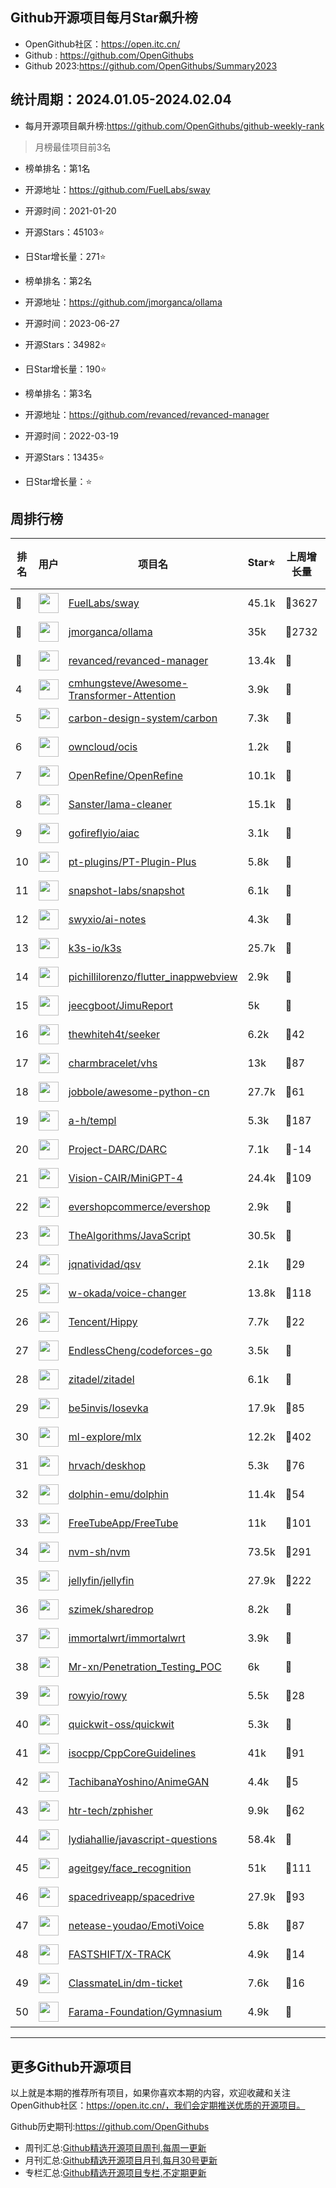 ## Github开源项目每月Star飙升榜

- OpenGithub社区：https://open.itc.cn/
- Github : https://github.com/OpenGithubs
- Github 2023:https://github.com/OpenGithubs/Summary2023

## 统计周期：2024.01.05-2024.02.04

- 每月开源项目飙升榜:https://github.com/OpenGithubs/github-weekly-rank


> 月榜最佳项目前3名

- 榜单排名：第1名
- 开源地址：https://github.com/FuelLabs/sway
- 开源时间：2021-01-20
- 开源Stars：45103⭐
- 日Star增长量：271⭐

- 榜单排名：第2名
- 开源地址：https://github.com/jmorganca/ollama
- 开源时间：2023-06-27
- 开源Stars：34982⭐
- 日Star增长量：190⭐

- 榜单排名：第3名
- 开源地址：https://github.com/revanced/revanced-manager
- 开源时间：2022-03-19
- 开源Stars：13435⭐
- 日Star增长量：⭐



## 周排行榜

| 排名        |  用户     |  项目名          | Star⭐          | 上周增长量   | 今日增长量      |  开源时间   |
|------------|------------|---------------|---------------- |--------------|----------------|------------|
| 🥇 | <img src="https://avatars.githubusercontent.com/u/55993183?v=4" alt="" size="32" height="32" width="32" data-view-component="true" class="avatar circle"> | [FuelLabs/sway](https://github.com/FuelLabs/sway)| 45.1k | 🔺3627 | 🔺271 | 2021-01-20 |
| 🥈 | <img src="https://avatars.githubusercontent.com/u/151674099?v=4" alt="" size="32" height="32" width="32" data-view-component="true" class="avatar circle"> | [jmorganca/ollama](https://github.com/jmorganca/ollama)| 35k | 🔺2732 | 🔺190 | 2023-06-27 |
| 🥉 | <img src="https://avatars.githubusercontent.com/u/101597779?v=4" alt="" size="32" height="32" width="32" data-view-component="true" class="avatar circle"> | [revanced/revanced-manager](https://github.com/revanced/revanced-manager)| 13.4k | 🔺 | 🔺 | 2022-03-19 |
| 4 | <img src="https://avatars.githubusercontent.com/u/17039429?u=69203ba464f80cbc3f3672ce6c50a02949aa26e5&v=4" alt="" size="32" height="32" width="32" data-view-component="true" class="avatar circle"> | [cmhungsteve/Awesome-Transformer-Attention](https://github.com/cmhungsteve/Awesome-Transformer-Attention)| 3.9k | 🔺 | 🔺 | 2021-09-15 |
| 5 | <img src="https://avatars.githubusercontent.com/u/25179978?v=4" alt="" size="32" height="32" width="32" data-view-component="true" class="avatar circle"> | [carbon-design-system/carbon](https://github.com/carbon-design-system/carbon)| 7.3k | 🔺 | 🔺 | 2017-03-13 |
| 6 | <img src="https://avatars.githubusercontent.com/u/1645051?v=4" alt="" size="32" height="32" width="32" data-view-component="true" class="avatar circle"> | [owncloud/ocis](https://github.com/owncloud/ocis)| 1.2k | 🔺 | 🔺 | 2019-08-15 |
| 7 | <img src="https://avatars.githubusercontent.com/u/2538880?v=4" alt="" size="32" height="32" width="32" data-view-component="true" class="avatar circle"> | [OpenRefine/OpenRefine](https://github.com/OpenRefine/OpenRefine)| 10.1k | 🔺 | 🔺 | 2012-10-15 |
| 8 | <img src="https://avatars.githubusercontent.com/u/3998421?v=4" alt="" size="32" height="32" width="32" data-view-component="true" class="avatar circle"> | [Sanster/lama-cleaner](https://github.com/Sanster/lama-cleaner)| 15.1k | 🔺 | 🔺 | 2021-11-15 |
| 9 | <img src="https://avatars.githubusercontent.com/u/100200663?v=4" alt="" size="32" height="32" width="32" data-view-component="true" class="avatar circle"> | [gofireflyio/aiac](https://github.com/gofireflyio/aiac)| 3.1k | 🔺 | 🔺 | 2022-12-07 |
| 10 | <img src="https://avatars.githubusercontent.com/u/96382350?v=4" alt="" size="32" height="32" width="32" data-view-component="true" class="avatar circle"> | [pt-plugins/PT-Plugin-Plus](https://github.com/pt-plugins/PT-Plugin-Plus)| 5.8k | 🔺 | 🔺 | 2018-12-16 |
| 11 | <img src="https://avatars.githubusercontent.com/u/72904068?v=4" alt="" size="32" height="32" width="32" data-view-component="true" class="avatar circle"> | [snapshot-labs/snapshot](https://github.com/snapshot-labs/snapshot)| 6.1k | 🔺 | 🔺 | 2020-08-22 |
| 12 | <img src="https://avatars.githubusercontent.com/u/6764957?u=97ad815028595b73b06ee4b0510e66bbe391228d&v=4" alt="" size="32" height="32" width="32" data-view-component="true" class="avatar circle"> | [swyxio/ai-notes](https://github.com/swyxio/ai-notes)| 4.3k | 🔺 | 🔺 | 2022-09-04 |
| 13 | <img src="https://avatars.githubusercontent.com/u/49319725?v=4" alt="" size="32" height="32" width="32" data-view-component="true" class="avatar circle"> | [k3s-io/k3s](https://github.com/k3s-io/k3s)| 25.7k | 🔺 | 🔺 | 2018-05-31 |
| 14 | <img src="https://avatars.githubusercontent.com/u/5956938?u=c14e820e3339502e79b757561f4272bdde3d7691&v=4" alt="" size="32" height="32" width="32" data-view-component="true" class="avatar circle"> | [pichillilorenzo/flutter_inappwebview](https://github.com/pichillilorenzo/flutter_inappwebview)| 2.9k | 🔺 | 🔺 | 2018-09-14 |
| 15 | <img src="https://avatars.githubusercontent.com/u/86360035?v=4" alt="" size="32" height="32" width="32" data-view-component="true" class="avatar circle"> | [jeecgboot/JimuReport](https://github.com/jeecgboot/JimuReport)| 5k | 🔺 | 🔺 | 2019-12-05 |
| 16 | <img src="https://avatars.githubusercontent.com/u/36354846?u=99d06a9237c301569774dac1c70218d5c032773a&v=4" alt="" size="32" height="32" width="32" data-view-component="true" class="avatar circle"> | [thewhiteh4t/seeker](https://github.com/thewhiteh4t/seeker)| 6.2k | 🔺42 | 🔺0 | 2018-07-16 |
| 17 | <img src="https://avatars.githubusercontent.com/u/57376114?v=4" alt="" size="32" height="32" width="32" data-view-component="true" class="avatar circle"> | [charmbracelet/vhs](https://github.com/charmbracelet/vhs)| 13k | 🔺87 | 🔺11 | 2022-07-19 |
| 18 | <img src="https://avatars.githubusercontent.com/u/8531823?v=4" alt="" size="32" height="32" width="32" data-view-component="true" class="avatar circle"> | [jobbole/awesome-python-cn](https://github.com/jobbole/awesome-python-cn)| 27.7k | 🔺61 | 🔺3 | 2015-11-03 |
| 19 | <img src="https://avatars.githubusercontent.com/u/1029947?u=81870ddb3da5cbf268b13e9f0409caf08c5fa9f2&v=4" alt="" size="32" height="32" width="32" data-view-component="true" class="avatar circle"> | [a-h/templ](https://github.com/a-h/templ)| 5.3k | 🔺187 | 🔺17 | 2021-04-11 |
| 20 | <img src="https://avatars.githubusercontent.com/u/119692878?v=4" alt="" size="32" height="32" width="32" data-view-component="true" class="avatar circle"> | [Project-DARC/DARC](https://github.com/Project-DARC/DARC)| 7.1k | 🔺-14 | 🔺-5 | 2023-03-28 |
| 21 | <img src="https://avatars.githubusercontent.com/u/61346166?v=4" alt="" size="32" height="32" width="32" data-view-component="true" class="avatar circle"> | [Vision-CAIR/MiniGPT-4](https://github.com/Vision-CAIR/MiniGPT-4)| 24.4k | 🔺109 | 🔺11 | 2023-04-16 |
| 22 | <img src="https://avatars.githubusercontent.com/u/83757778?u=bc6a50c3a111538fb01f4cdba01ea4d524f522ee&v=4" alt="" size="32" height="32" width="32" data-view-component="true" class="avatar circle"> | [evershopcommerce/evershop](https://github.com/evershopcommerce/evershop)| 2.9k | 🔺 | 🔺 | 2021-05-06 |
| 23 | <img src="https://avatars.githubusercontent.com/u/20487725?v=4" alt="" size="32" height="32" width="32" data-view-component="true" class="avatar circle"> | [TheAlgorithms/JavaScript](https://github.com/TheAlgorithms/JavaScript)| 30.5k | 🔺 | 🔺 | 2017-07-13 |
| 24 | <img src="https://avatars.githubusercontent.com/u/1980690?u=6539f97546e6c6e177d7e94e31ecef20d8f66775&v=4" alt="" size="32" height="32" width="32" data-view-component="true" class="avatar circle"> | [jqnatividad/qsv](https://github.com/jqnatividad/qsv)| 2.1k | 🔺29 | 🔺2 | 2020-12-11 |
| 25 | <img src="https://avatars.githubusercontent.com/u/48346627?v=4" alt="" size="32" height="32" width="32" data-view-component="true" class="avatar circle"> | [w-okada/voice-changer](https://github.com/w-okada/voice-changer)| 13.8k | 🔺118 | 🔺6 | 2022-08-22 |
| 26 | <img src="https://avatars.githubusercontent.com/u/18461506?v=4" alt="" size="32" height="32" width="32" data-view-component="true" class="avatar circle"> | [Tencent/Hippy](https://github.com/Tencent/Hippy)| 7.7k | 🔺22 | 🔺0 | 2019-11-15 |
| 27 | <img src="https://avatars.githubusercontent.com/u/7086966?u=ac53cc01d8798356e5702e8291cb7ddb838ee823&v=4" alt="" size="32" height="32" width="32" data-view-component="true" class="avatar circle"> | [EndlessCheng/codeforces-go](https://github.com/EndlessCheng/codeforces-go)| 3.5k | 🔺 | 🔺 | 2019-09-23 |
| 28 | <img src="https://avatars.githubusercontent.com/u/70011121?v=4" alt="" size="32" height="32" width="32" data-view-component="true" class="avatar circle"> | [zitadel/zitadel](https://github.com/zitadel/zitadel)| 6.1k | 🔺 | 🔺 | 2020-03-16 |
| 29 | <img src="https://avatars.githubusercontent.com/u/240091?u=c96c3142cd1ca26a5f86e962068054e12f3af7e7&v=4" alt="" size="32" height="32" width="32" data-view-component="true" class="avatar circle"> | [be5invis/Iosevka](https://github.com/be5invis/Iosevka)| 17.9k | 🔺85 | 🔺5 | 2015-07-19 |
| 30 | <img src="https://avatars.githubusercontent.com/u/102832242?v=4" alt="" size="32" height="32" width="32" data-view-component="true" class="avatar circle"> | [ml-explore/mlx](https://github.com/ml-explore/mlx)| 12.2k | 🔺402 | 🔺22 | 2023-11-29 |
| 31 | <img src="https://avatars.githubusercontent.com/u/7192749?u=18735e1fcc6c8e78ef75c0a927a7d1a3eb78c491&v=4" alt="" size="32" height="32" width="32" data-view-component="true" class="avatar circle"> | [hrvach/deskhop](https://github.com/hrvach/deskhop)| 5.3k | 🔺76 | 🔺-1 | 2023-12-25 |
| 32 | <img src="https://avatars.githubusercontent.com/u/5050316?v=4" alt="" size="32" height="32" width="32" data-view-component="true" class="avatar circle"> | [dolphin-emu/dolphin](https://github.com/dolphin-emu/dolphin)| 11.4k | 🔺54 | 🔺5 | 2013-07-22 |
| 33 | <img src="https://avatars.githubusercontent.com/u/35975737?v=4" alt="" size="32" height="32" width="32" data-view-component="true" class="avatar circle"> | [FreeTubeApp/FreeTube](https://github.com/FreeTubeApp/FreeTube)| 11k | 🔺101 | 🔺10 | 2018-02-28 |
| 34 | <img src="https://avatars.githubusercontent.com/u/49963700?v=4" alt="" size="32" height="32" width="32" data-view-component="true" class="avatar circle"> | [nvm-sh/nvm](https://github.com/nvm-sh/nvm)| 73.5k | 🔺291 | 🔺22 | 2010-04-16 |
| 35 | <img src="https://avatars.githubusercontent.com/u/45698031?v=4" alt="" size="32" height="32" width="32" data-view-component="true" class="avatar circle"> | [jellyfin/jellyfin](https://github.com/jellyfin/jellyfin)| 27.9k | 🔺222 | 🔺16 | 2018-12-09 |
| 36 | <img src="https://avatars.githubusercontent.com/u/9873?v=4" alt="" size="32" height="32" width="32" data-view-component="true" class="avatar circle"> | [szimek/sharedrop](https://github.com/szimek/sharedrop)| 8.2k | 🔺 | 🔺 | 2014-03-20 |
| 37 | <img src="https://avatars.githubusercontent.com/u/53193414?v=4" alt="" size="32" height="32" width="32" data-view-component="true" class="avatar circle"> | [immortalwrt/immortalwrt](https://github.com/immortalwrt/immortalwrt)| 3.9k | 🔺 | 🔺 | 2019-08-22 |
| 38 | <img src="https://avatars.githubusercontent.com/u/18260135?v=4" alt="" size="32" height="32" width="32" data-view-component="true" class="avatar circle"> | [Mr-xn/Penetration_Testing_POC](https://github.com/Mr-xn/Penetration_Testing_POC)| 6k | 🔺 | 🔺 | 2019-07-24 |
| 39 | <img src="https://avatars.githubusercontent.com/u/50760181?v=4" alt="" size="32" height="32" width="32" data-view-component="true" class="avatar circle"> | [rowyio/rowy](https://github.com/rowyio/rowy)| 5.5k | 🔺28 | 🔺0 | 2019-09-05 |
| 40 | <img src="https://avatars.githubusercontent.com/u/98504233?v=4" alt="" size="32" height="32" width="32" data-view-component="true" class="avatar circle"> | [quickwit-oss/quickwit](https://github.com/quickwit-oss/quickwit)| 5.3k | 🔺 | 🔺 | 2021-04-14 |
| 41 | <img src="https://avatars.githubusercontent.com/u/13841574?v=4" alt="" size="32" height="32" width="32" data-view-component="true" class="avatar circle"> | [isocpp/CppCoreGuidelines](https://github.com/isocpp/CppCoreGuidelines)| 41k | 🔺91 | 🔺10 | 2015-08-20 |
| 42 | <img src="https://avatars.githubusercontent.com/u/36946777?u=b596d6e77518efc5a332114070df20a976879ce6&v=4" alt="" size="32" height="32" width="32" data-view-component="true" class="avatar circle"> | [TachibanaYoshino/AnimeGAN](https://github.com/TachibanaYoshino/AnimeGAN)| 4.4k | 🔺5 | 🔺-1 | 2019-07-15 |
| 43 | <img src="https://avatars.githubusercontent.com/u/56682134?u=74fe6bbac57544716e954409c7660ad583f627ce&v=4" alt="" size="32" height="32" width="32" data-view-component="true" class="avatar circle"> | [htr-tech/zphisher](https://github.com/htr-tech/zphisher)| 9.9k | 🔺62 | 🔺4 | 2019-11-25 |
| 44 | <img src="https://avatars.githubusercontent.com/u/29451794?u=f45877206b6d211383c6fe83ac8d0fdf50724b64&v=4" alt="" size="32" height="32" width="32" data-view-component="true" class="avatar circle"> | [lydiahallie/javascript-questions](https://github.com/lydiahallie/javascript-questions)| 58.4k | 🔺 | 🔺 | 2019-06-12 |
| 45 | <img src="https://avatars.githubusercontent.com/u/896692?u=b8d3a27a29269c36664db2c4a1caaddbdd9bbe05&v=4" alt="" size="32" height="32" width="32" data-view-component="true" class="avatar circle"> | [ageitgey/face_recognition](https://github.com/ageitgey/face_recognition)| 51k | 🔺111 | 🔺9 | 2017-03-04 |
| 46 | <img src="https://avatars.githubusercontent.com/u/101227423?v=4" alt="" size="32" height="32" width="32" data-view-component="true" class="avatar circle"> | [spacedriveapp/spacedrive](https://github.com/spacedriveapp/spacedrive)| 27.9k | 🔺93 | 🔺2 | 2021-09-27 |
| 47 | <img src="https://avatars.githubusercontent.com/u/3909232?u=7ce4aa36eb20b8f2076d25a98aead8932d76ef36&v=4" alt="" size="32" height="32" width="32" data-view-component="true" class="avatar circle"> | [netease-youdao/EmotiVoice](https://github.com/netease-youdao/EmotiVoice)| 5.8k | 🔺87 | 🔺4 | 2023-11-08 |
| 48 | <img src="https://avatars.githubusercontent.com/u/26767803?u=d98e95d8c3d17941cb1f96e857b6039d9f4d494c&v=4" alt="" size="32" height="32" width="32" data-view-component="true" class="avatar circle"> | [FASTSHIFT/X-TRACK](https://github.com/FASTSHIFT/X-TRACK)| 4.9k | 🔺14 | 🔺-1 | 2021-03-20 |
| 49 | <img src="https://avatars.githubusercontent.com/u/53087849?u=32ec9d34ee0f84f7ea77da8c60a5094d732516f4&v=4" alt="" size="32" height="32" width="32" data-view-component="true" class="avatar circle"> | [ClassmateLin/dm-ticket](https://github.com/ClassmateLin/dm-ticket)| 7.6k | 🔺16 | 🔺1 | 2023-05-22 |
| 50 | <img src="https://avatars.githubusercontent.com/u/62961550?v=4" alt="" size="32" height="32" width="32" data-view-component="true" class="avatar circle"> | [Farama-Foundation/Gymnasium](https://github.com/Farama-Foundation/Gymnasium)| 4.9k | 🔺 | 🔺 | 2022-09-08 |

---
## 更多Github开源项目

以上就是本期的推荐所有项目，如果你喜欢本期的内容，欢迎收藏和关注OpenGithub社区：https://open.itc.cn/，我们会定期推送优质的开源项目。

Github历史期刊:https://github.com/OpenGithubs
- 周刊汇总:[Github精选开源项目周刊,每周一更新](https://github.com/OpenGithubs/weekly)
- 月刊汇总:[Github精选开源项目月刊,每月30号更新](https://github.com/OpenGithubs/monthly)
- 专栏汇总:[Github精选开源项目专栏,不定期更新](https://github.com/OpenGithubs/selectedColumn)
